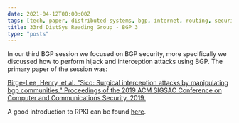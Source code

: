```yaml
---
date: 2021-04-12T00:00:00Z
tags: [tech, paper, distributed-systems, bgp, internet, routing, security]
title: 33rd DistSys Reading Group - BGP 3
type: "posts"
---
```


In our third BGP session we focused on BGP security, more specifically we
discussed how to perform hijack and interception attacks using BGP. The primary
paper of the session was:

[Birge-Lee, Henry, et al. "Sico: Surgical interception attacks by manipulating
bgp communities." Proceedings of the 2019 ACM SIGSAC Conference on Computer and
Communications Security. 2019.](https://www.cs.princeton.edu/~jrex/papers/sico19.pdf)

A good introduction to RPKI can be found
[here](https://rpki.readthedocs.io/en/latest/rpki/introduction.html).
